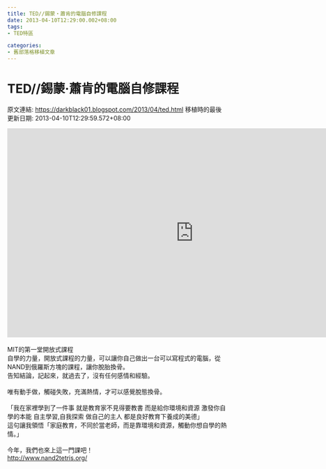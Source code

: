 ```yaml
---
title: TED//錫蒙‧蕭肯的電腦自修課程
date: 2013-04-10T12:29:00.002+08:00
tags: 
- TED特區

categories:
- 舊部落格移植文章
---
```


# TED//錫蒙‧蕭肯的電腦自修課程

原文連結: https://darkblack01.blogspot.com/2013/04/ted.html
移植時的最後更新日期: 2013-04-10T12:29:59.572+08:00

<iframe allowfullscreen="" frameborder="0" height="480" mozallowfullscreen="" scrolling="no" src="http://embed.ted.com/talks/lang/zh-tw/shimon_schocken_the_self_organizing_computer_course.html" webkitallowfullscreen="" width="853"></iframe><br /><br />MIT的第一堂開放式課程<br />自學的力量，開放式課程的力量，可以讓你自己做出一台可以寫程式的電腦，從NAND到俄羅斯方塊的課程，讓你脫胎換骨。<br />告知結論，記起來，就過去了，沒有任何感情和經驗。<br /><br />唯有動手做，觸碰失敗，充滿熱情，才可以感覺脫態換骨。<br /><br />「我在家裡學到了一件事 就是教育家不見得要教書 而是給你環境和資源 激發你自學的本能 自主學習,自我探索 做自己的主人 都是良好教育下養成的美德」<br />這句讓我領悟「家庭教育，不同於當老師，而是靠環境和資源，觸動你想自學的熱情。」<br /><br />今年，我們也來上這一門課吧！<br /><a href="http://www.nand2tetris.org/">http://www.nand2tetris.org/</a>
